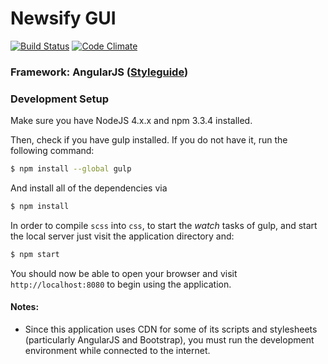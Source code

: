 # Newsify GUI

[![Build Status](https://travis-ci.org/IIC2173-2015-2-Grupo2/GUI.svg)](https://travis-ci.org/IIC2173-2015-2-Grupo2/GUI) [![Code Climate](https://codeclimate.com/github/IIC2173-2015-2-Grupo2/GUI/badges/gpa.svg)](https://codeclimate.com/github/IIC2173-2015-2-Grupo2/GUI)

### Framework: AngularJS ([Styleguide](https://github.com/johnpapa/angular-styleguide))

### Development Setup

Make sure you have NodeJS 4.x.x and npm 3.3.4 installed.

Then, check if you have gulp installed. If you do not have it, run the following
command:

```sh
$ npm install --global gulp
```

And install all of the dependencies via

```sh
$ npm install
```

In order to compile `scss` into `css`, to start the *watch* tasks of gulp, and start the local server just visit the application directory and:

```sh
$ npm start
```

You should now be able to open your browser and visit `http://localhost:8080` to
begin using the application.

#### Notes:

* Since this application uses CDN for some of its scripts and stylesheets
  (particularly AngularJS and Bootstrap), you must run the development
  environment while connected to the internet.
